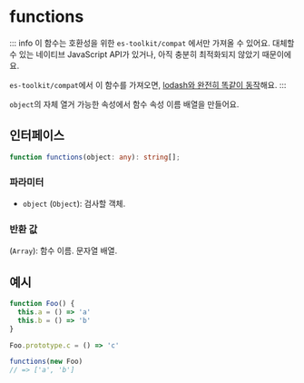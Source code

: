 # functions

::: info
이 함수는 호환성을 위한 `es-toolkit/compat` 에서만 가져올 수 있어요. 대체할 수 있는 네이티브 JavaScript API가 있거나, 아직 충분히 최적화되지 않았기 때문이에요.

`es-toolkit/compat`에서 이 함수를 가져오면, [lodash와 완전히 똑같이 동작](../../../compatibility.md)해요.
:::

`object`의 자체 열거 가능한 속성에서 함수 속성 이름 배열을 만들어요.

## 인터페이스

```typescript
function functions(object: any): string[];
```

### 파라미터

- `object` (`Object`): 검사할 객체.

### 반환 값

(`Array`): 함수 이름.
문자열 배열.

## 예시

```typescript
function Foo() {
  this.a = () => 'a'
  this.b = () => 'b'
}

Foo.prototype.c = () => 'c'

functions(new Foo)
// => ['a', 'b']
```